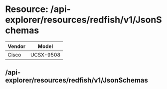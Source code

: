 # Resource: /api-explorer/resources/redfish/v1/JsonSchemas

Vendor | Model
--- | ---
Cisco | UCSX-9508

## /api-explorer/resources/redfish/v1/JsonSchemas

```
```

